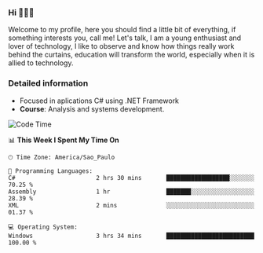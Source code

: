 


### Hi 🙋🏽‍♂️

Welcome to my profile, here you should find a little bit of everything, if something interests you, call me! Let's talk,
I am a young enthusiast and lover of technology, I like to observe and know how things really work behind the curtains, 
education will transform the world, especially when it is allied to technology.

### Detailed information
* Focused in aplications C# using .NET Framework
* **Course**: Analysis and systems development.

<!--START_SECTION:waka-->
![Code Time](http://img.shields.io/badge/Code%20Time-328%20hrs%2013%20mins-blue)

📊 **This Week I Spent My Time On** 

```text
🕑︎ Time Zone: America/Sao_Paulo

💬 Programming Languages: 
C#                       2 hrs 30 mins       ██████████████████░░░░░░░   70.25 % 
Assembly                 1 hr                ███████░░░░░░░░░░░░░░░░░░   28.39 % 
XML                      2 mins              ░░░░░░░░░░░░░░░░░░░░░░░░░   01.37 % 

💻 Operating System: 
Windows                  3 hrs 34 mins       █████████████████████████   100.00 % 
```


<!--END_SECTION:waka-->


